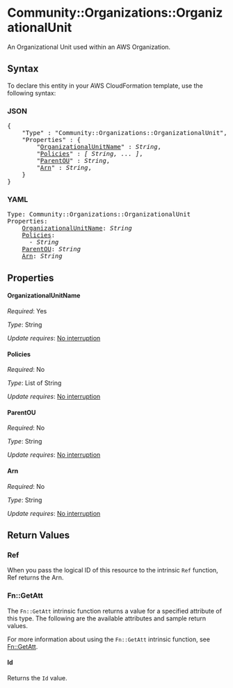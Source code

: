 # Community::Organizations::OrganizationalUnit

An Organizational Unit used within an AWS Organization.

## Syntax

To declare this entity in your AWS CloudFormation template, use the following syntax:

### JSON

<pre>
{
    "Type" : "Community::Organizations::OrganizationalUnit",
    "Properties" : {
        "<a href="#organizationalunitname" title="OrganizationalUnitName">OrganizationalUnitName</a>" : <i>String</i>,
        "<a href="#policies" title="Policies">Policies</a>" : <i>[ String, ... ]</i>,
        "<a href="#parentou" title="ParentOU">ParentOU</a>" : <i>String</i>,
        "<a href="#arn" title="Arn">Arn</a>" : <i>String</i>,
    }
}
</pre>

### YAML

<pre>
Type: Community::Organizations::OrganizationalUnit
Properties:
    <a href="#organizationalunitname" title="OrganizationalUnitName">OrganizationalUnitName</a>: <i>String</i>
    <a href="#policies" title="Policies">Policies</a>: <i>
      - String</i>
    <a href="#parentou" title="ParentOU">ParentOU</a>: <i>String</i>
    <a href="#arn" title="Arn">Arn</a>: <i>String</i>
</pre>

## Properties

#### OrganizationalUnitName

_Required_: Yes

_Type_: String

_Update requires_: [No interruption](https://docs.aws.amazon.com/AWSCloudFormation/latest/UserGuide/using-cfn-updating-stacks-update-behaviors.html#update-no-interrupt)

#### Policies

_Required_: No

_Type_: List of String

_Update requires_: [No interruption](https://docs.aws.amazon.com/AWSCloudFormation/latest/UserGuide/using-cfn-updating-stacks-update-behaviors.html#update-no-interrupt)

#### ParentOU

_Required_: No

_Type_: String

_Update requires_: [No interruption](https://docs.aws.amazon.com/AWSCloudFormation/latest/UserGuide/using-cfn-updating-stacks-update-behaviors.html#update-no-interrupt)

#### Arn

_Required_: No

_Type_: String

_Update requires_: [No interruption](https://docs.aws.amazon.com/AWSCloudFormation/latest/UserGuide/using-cfn-updating-stacks-update-behaviors.html#update-no-interrupt)

## Return Values

### Ref

When you pass the logical ID of this resource to the intrinsic `Ref` function, Ref returns the Arn.

### Fn::GetAtt

The `Fn::GetAtt` intrinsic function returns a value for a specified attribute of this type. The following are the available attributes and sample return values.

For more information about using the `Fn::GetAtt` intrinsic function, see [Fn::GetAtt](https://docs.aws.amazon.com/AWSCloudFormation/latest/UserGuide/intrinsic-function-reference-getatt.html).

#### Id

Returns the <code>Id</code> value.

